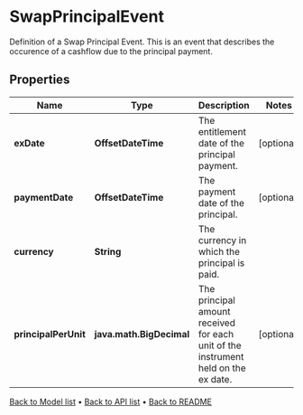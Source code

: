 

# SwapPrincipalEvent

Definition of a Swap Principal Event.  This is an event that describes the occurence of a cashflow due to the principal payment.

## Properties

| Name | Type | Description | Notes |
|------------ | ------------- | ------------- | -------------|
|**exDate** | **OffsetDateTime** | The entitlement date of the principal payment. |  [optional] |
|**paymentDate** | **OffsetDateTime** | The payment date of the principal. |  [optional] |
|**currency** | **String** | The currency in which the principal is paid. |  |
|**principalPerUnit** | **java.math.BigDecimal** | The principal amount received for each unit of the instrument held on the ex date. |  [optional] |



[Back to Model list](../README.md#documentation-for-models) &#8226; [Back to API list](../README.md#documentation-for-api-endpoints) &#8226; [Back to README](../README.md)


